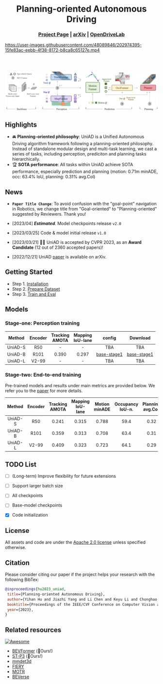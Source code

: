 <div align="center">   
  
# Planning-oriented Autonomous Driving
</div>

<!-- <p align="center">
 <a href="https://opendrivelab.github.io/UniAD/">
    <img alt="Project Page" src="https://img.shields.io/badge/Project%20Page-Open-yellowgreen.svg" target="_blank" />
  </a>
  <a href="https://github.com/OpenDriveLab/UniAD/blob/master/LICENSE">
    <img alt="License: Apache2.0" src="https://img.shields.io/badge/license-Apache%202.0-blue.svg" target="_blank" />
  </a>
  <a href="https://github.com/OpenDriveLab/UniAD/issues?q=is%3Aissue+is%3Aopen+label%3A%22good+first+issue%22">
    <img alt="Good first issue" src="https://img.shields.io/github/issues/OpenDriveLab/UniAD/good%20first%20issue" target="_blank" />
  </a>
</p> -->

<h3 align="center">
  <a href="https://opendrivelab.github.io/UniAD/">Project Page</a> |
  <a href="https://arxiv.org/abs/2212.10156">arXiv</a> |
  <a href="https://opendrivelab.com/">OpenDriveLab</a>
  
</h3>

https://user-images.githubusercontent.com/48089846/202974395-15fe83ac-eebb-4f38-8172-b8ca8c65127e.mp4

<br><br>

![teaser](sources/pipeline.png)

## Highlights

- :oncoming_automobile: **Planning-oriented philosophy**: UniAD is a Unified Autonomous Driving algorithm framework following a planning-oriented philosophy. Instead of standalone modular design and multi-task learning, we cast a series of tasks, including perception, prediciton and planning tasks hierarchically.
- :trophy: **SOTA performance**: All tasks within UniAD achieve SOTA performance, especially prediction and planning (motion: 0.71m minADE, occ: 63.4% IoU, planning: 0.31% avg.Col)

## News

- **`Paper Title Change`**: To avoid confusion with the "goal-point" navigation in Robotics, we change title from "Goal-oriented" to "Planning-oriented" suggested by Reviewers. Thank you!
- [2023/04] **_Estimated_**. Model checkpoints release `v2.0`


- [2023/03/25] Code & model initial release `v1.0`
- [2023/03/21] :rocket::rocket: UniAD is accepted by CVPR 2023, as an **Award Candidate** (12 out of 2360 accepted papers)!
- [2022/12/21] UniAD [paper](https://arxiv.org/abs/2212.10156) is available on arXiv.

<!-- 
## Getting started

- [Installation]()
- [Dataset preparation]()
- [Train and eval]()
-->

## Getting Started
* Step 1. [Installation](docs/INSTALL.md)
* Step 2. [Prepare Dataset](docs/DATA_PREP.md)
* Step 3. [Train and Eval](docs/TRAIN_EVAL.md)


## Models
### Stage-one: Perception training

| Method | Encoder | Tracking<br>AMOTA | Mapping<br>IoU-lane | config | Download |
| :---: | :---: | :---: | :---: | :---:|:---:| 
| UniAD-S | R50 | -  | - | TBA | TBA |
| UniAD-B | R101 | 0.390 | 0.297 |  [base-stage1](projects/configs/track_map/base_stage1.py) | [base-stage1](https://github.com/OpenDriveLab/UniAD/releases/download/untagged-d7e1d5e20eded789eee9/uniad_base_track_map.pth) |
| UniAD-L | V2-99 | - | - | TBA | TBA |



### Stage-two: End-to-end training

Pre-trained models and results under main metrics are provided below. We refer you to the [paper](https://arxiv.org/abs/2212.10156) for more details.

| Method | Encoder | Tracking<br>AMOTA | Mapping<br>IoU-lane | Motion<br>minADE |Occupancy<br>IoU-n. | Planning<br>avg.Col. | config | Download |
| :---: | :---: | :---: | :---: | :---:|:---:| :---: | :---: | :---: |
| UniAD-S | R50 | 0.241  | 0.315 | 0.788 | 59.4  | 0.32 | TBA | TBA |
| UniAD-B | R101 | 0.359 | 0.313 | 0.708 | 63.4 | 0.31 |  TBA | TBA |
| UniAD-L | V2-99 | 0.409 | 0.323 | 0.723 | 64.1 | 0.29 | TBA | TBA |



## TODO List
- [ ] (Long-term) Improve flexibility for future extensions
- [ ] Support larger batch size
- [ ] All checkpoints
- [ ] Base-model checkpoints 
- [x] Code initialization


## License

All assets and code are under the [Apache 2.0 license](https://github.com/OpenDriveLab/UniAD/blob/master/LICENSE) unless specified otherwise.

## Citation

Please consider citing our paper if the project helps your research with the following BibTex:

```bibtex
@inproceedings{hu2023_uniad,
 title={Planning-oriented Autonomous Driving}, 
 author={Yihan Hu and Jiazhi Yang and Li Chen and Keyu Li and Chonghao Sima and Xizhou Zhu and Siqi Chai and Senyao Du and Tianwei Lin and Wenhai Wang and Lewei Lu and Xiaosong Jia and Qiang Liu and Jifeng Dai and Yu Qiao and Hongyang Li},
 booktitle={Proceedings of the IEEE/CVF Conference on Computer Vision and Pattern Recognition},
 year={2023},
}
```
## Related resources

[![Awesome](https://awesome.re/badge.svg)](https://awesome.re)
- [BEVFormer](https://github.com/fundamentalvision/BEVFormer) (:rocket:Ours!)
- [ST-P3](https://github.com/OpenPerceptionX/ST-P3) (:rocket:Ours!)
- [mmdet3d](https://github.com/open-mmlab/mmdetection3d)
- [FIERY](https://github.com/wayveai/fiery)
- [MOTR](https://github.com/megvii-research/MOTR)
- [BEVerse](https://github.com/zhangyp15/BEVerse)
